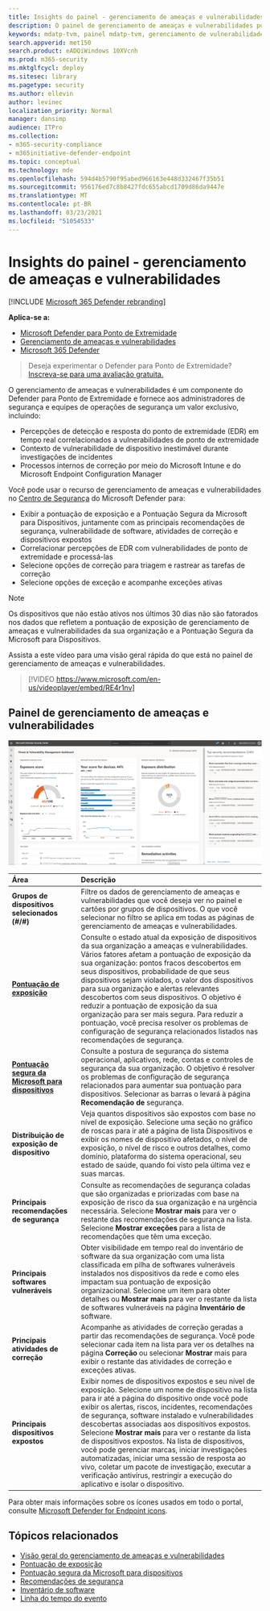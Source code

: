 ```yaml
---
title: Insights do painel - gerenciamento de ameaças e vulnerabilidades
description: O painel de gerenciamento de ameaças e vulnerabilidades pode ajudar os administradores de Segurança e SecOps a lidar com ameaças de segurança cibernética e criar a resiliência de segurança de sua organização.
keywords: mdatp-tvm, painel mdatp-tvm, gerenciamento de vulnerabilidades & ameaças, gerenciamento de ameaças e vulnerabilidades, gerenciamento de ameaças baseadas em risco & gerenciamento de vulnerabilidades, configuração de segurança, Pontuação Segura da Microsoft para Dispositivos, pontuação de exposição
search.appverid: met150
search.product: eADQiWindows 10XVcnh
ms.prod: m365-security
ms.mktglfcycl: deploy
ms.sitesec: library
ms.pagetype: security
ms.author: ellevin
author: levinec
localization_priority: Normal
manager: dansimp
audience: ITPro
ms.collection:
- m365-security-compliance
- m365initiative-defender-endpoint
ms.topic: conceptual
ms.technology: mde
ms.openlocfilehash: 594d4b5790f95abed966163e448d332467f35b51
ms.sourcegitcommit: 956176ed7c8b8427fdc655abcd1709d86da9447e
ms.translationtype: MT
ms.contentlocale: pt-BR
ms.lasthandoff: 03/23/2021
ms.locfileid: "51054533"
---
```

# <a name="dashboard-insights---threat-and-vulnerability-management"></a>Insights do painel - gerenciamento de ameaças e vulnerabilidades

[!INCLUDE [Microsoft 365 Defender rebranding](../../includes/microsoft-defender.md)]

**Aplica-se a:**

- [Microsoft Defender para Ponto de Extremidade](https://go.microsoft.com/fwlink/?linkid=2154037)
- [Gerenciamento de ameaças e vulnerabilidades](next-gen-threat-and-vuln-mgt.md)
- [Microsoft 365 Defender](https://go.microsoft.com/fwlink/?linkid=2118804)

> Deseja experimentar o Defender para Ponto de Extremidade? [Inscreva-se para uma avaliação gratuita.](https://www.microsoft.com/microsoft-365/windows/microsoft-defender-atp?ocid=docs-wdatp-portaloverview-abovefoldlink)

O gerenciamento de ameaças e vulnerabilidades é um componente do Defender para Ponto de Extremidade e fornece aos administradores de segurança e equipes de operações de segurança um valor exclusivo, incluindo:


- Percepções de detecção e resposta do ponto de extremidade (EDR) em tempo real correlacionados a vulnerabilidades de ponto de extremidade
- Contexto de vulnerabilidade de dispositivo inestimável durante investigações de incidentes
- Processos internos de correção por meio do Microsoft Intune e do Microsoft Endpoint Configuration Manager  
  
Você pode usar o recurso de gerenciamento de ameaças e vulnerabilidades no [Centro de Segurança](https://securitycenter.windows.com/) do Microsoft Defender para:

- Exibir a pontuação de exposição e a Pontuação Segura da Microsoft para Dispositivos, juntamente com as principais recomendações de segurança, vulnerabilidade de software, atividades de correção e dispositivos expostos
- Correlacionar percepções de EDR com vulnerabilidades de ponto de extremidade e processá-las
- Selecione opções de correção para triagem e rastrear as tarefas de correção
- Selecione opções de exceção e acompanhe exceções ativas

> [!NOTE]
> Os dispositivos que não estão ativos nos últimos 30 dias não são fatorados nos dados que refletem a pontuação de exposição de gerenciamento de ameaças e vulnerabilidades da sua organização e a Pontuação Segura da Microsoft para Dispositivos.

Assista a este vídeo para uma visão geral rápida do que está no painel de gerenciamento de ameaças e vulnerabilidades.

>[!VIDEO https://www.microsoft.com/en-us/videoplayer/embed/RE4r1nv]

## <a name="threat-and-vulnerability-management-dashboard"></a>Painel de gerenciamento de ameaças e vulnerabilidades

 ![Portal do Microsoft Defender para Ponto de Extremidade](images/tvm-dashboard-devices.png)

Área | Descrição
:---|:---
**Grupos de dispositivos selecionados (#/#)**   | Filtre os dados de gerenciamento de ameaças e vulnerabilidades que você deseja ver no painel e cartões por grupos de dispositivos. O que você selecionar no filtro se aplica em todas as páginas de gerenciamento de ameaças e vulnerabilidades.
[**Pontuação de exposição**](tvm-exposure-score.md)   | Consulte o estado atual da exposição de dispositivos da sua organização a ameaças e vulnerabilidades. Vários fatores afetam a pontuação de exposição da sua organização: pontos fracos descobertos em seus dispositivos, probabilidade de que seus dispositivos sejam violados, o valor dos dispositivos para sua organização e alertas relevantes descobertos com seus dispositivos. O objetivo é reduzir a pontuação de exposição da sua organização para ser mais segura. Para reduzir a pontuação, você precisa resolver os problemas de configuração de segurança relacionados listados nas recomendações de segurança.
[**Pontuação segura da Microsoft para dispositivos**](tvm-microsoft-secure-score-devices.md) | Consulte a postura de segurança do sistema operacional, aplicativos, rede, contas e controles de segurança da sua organização. O objetivo é resolver os problemas de configuração de segurança relacionados para aumentar sua pontuação para dispositivos. Selecionar as barras o levará à página **Recomendação de** segurança.
**Distribuição de exposição de dispositivo** | Veja quantos dispositivos são expostos com base no nível de exposição. Selecione uma seção no gráfico de  roscas para ir até a página de lista Dispositivos e exibir os nomes de dispositivo afetados, o nível de exposição, o nível de risco e outros detalhes, como domínio, plataforma do sistema operacional, seu estado de saúde, quando foi visto pela última vez e suas marcas.
**Principais recomendações de segurança** | Consulte as recomendações de segurança coladas que são organizadas e priorizadas com base na exposição de risco da sua organização e na urgência necessária. Selecione **Mostrar mais** para ver o restante das recomendações de segurança na lista. Selecione **Mostrar exceções** para a lista de recomendações que têm uma exceção.
**Principais softwares vulneráveis** | Obter visibilidade em tempo real do inventário de software da sua organização com uma lista classificada em pilha de softwares vulneráveis instalados nos dispositivos da rede e como eles impactam sua pontuação de exposição organizacional. Selecione um item para obter detalhes ou **Mostrar mais** para ver o restante da lista de softwares vulneráveis na página **Inventário de** software.
**Principais atividades de correção** | Acompanhe as atividades de correção geradas a partir das recomendações de segurança. Você pode selecionar cada item na lista para ver os detalhes na página **Correção** ou selecionar **Mostrar** mais para exibir o restante das atividades de correção e exceções ativas.
**Principais dispositivos expostos** | Exibir nomes de dispositivos expostos e seu nível de exposição. Selecione um nome de dispositivo na lista para ir até a página do dispositivo onde você pode exibir os alertas, riscos, incidentes, recomendações de segurança, software instalado e vulnerabilidades descobertas associadas aos dispositivos expostos. Selecione **Mostrar mais** para ver o restante da lista de dispositivos expostos. Na lista de dispositivos, você pode gerenciar marcas, iniciar investigações automatizadas, iniciar uma sessão de resposta ao vivo, coletar um pacote de investigação, executar a verificação antivírus, restringir a execução do aplicativo e isolar o dispositivo.

Para obter mais informações sobre os ícones usados em todo o portal, consulte [Microsoft Defender for Endpoint icons](portal-overview.md#microsoft-defender-for-endpoint-icons).


## <a name="related-topics"></a>Tópicos relacionados

- [Visão geral do gerenciamento de ameaças e vulnerabilidades](next-gen-threat-and-vuln-mgt.md)
- [Pontuação de exposição](tvm-exposure-score.md)
- [Pontuação segura da Microsoft para dispositivos](tvm-microsoft-secure-score-devices.md)
- [Recomendações de segurança](tvm-security-recommendation.md)
- [Inventário de software](tvm-software-inventory.md)
- [Linha do tempo do evento](threat-and-vuln-mgt-event-timeline.md)

